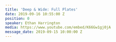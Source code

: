 ```yaml
---
title: 'Deep & Wide: Full Plates'
date: 2019-09-16 10:55:00 Z
position: 0
speaker: Ethan Harrington
media: https://www.youtube.com/embed/K66Gw1gj0jA
message_date: 2019-09-15 10:00:00 Z
---
```


